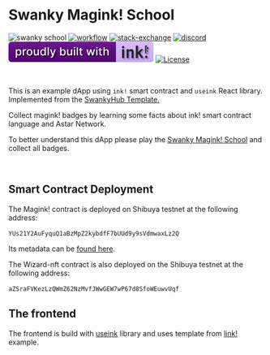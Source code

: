 # Swanky Magink! School <br/>

![swanky school](https://github.com/swanky-dapps/magink-dapp/assets/34627453/107adca8-3c94-4d5c-8bce-4a0d7c7d1f7f)
[![workflow][a1]][a2] [![stack-exchange][s1]][s2] [![discord][d1]][d2] [![built-with-ink][i1]][i2] [![License][ap1]][ap2]

[s1]: https://img.shields.io/badge/click-white.svg?logo=StackExchange&label=ink!%20Support%20on%20StackExchange&labelColor=white&color=blue
[s2]: https://substrate.stackexchange.com/questions/tagged/ink?tab=Votes
[a1]: https://github.com/swanky-dapps/nft/actions/workflows/test.yml/badge.svg
[a2]: https://github.com/swanky-dapps/nft/actions/workflows/test.yml
[d1]: https://img.shields.io/discord/722223075629727774?style=flat-square&label=discord
[d2]: https://discord.gg/Z3nC9U4
[i1]: /.images/ink.svg
[i2]: https://github.com/paritytech/ink
[ap1]: https://img.shields.io/badge/License-Apache%202.0-blue.svg
[ap2]: https://opensource.org/licenses/Apache-2.0

<br clear="both"/>

This is an example dApp using `ink!` smart contract and `useink` React library. Implemented from the [SwankyHub Template.](https://github.com/swankyhub/magink-dapp/tree/master)

Collect magink! badges by learning some facts about ink! smart contract language and Astar Network.

To better understand this dApp please play the [Swanky Magink! School](https://honour-d-dev.github.io/magink-dapp/) and collect all badges.

<br clear="both"/>

## Smart Contract Deployment

The Magink! contract is deployed on Shibuya testnet at the following address:

```
YUs21Y2AuFyquQ1aBzMpZ2kybdfF7bUUd9y9sVdmwaxLz2Q
```

Its metadata can be [found here](./frontend/src/metadata.json).

The Wizard-nft contract is also deployed on the Shibuya testnet at the following address:

```
aZSraFVKezLzQWmZ62NzMvfJWwGEW7wP67d8SfoWEuwvUqf
```

## The frontend

The frontend is build with [useink](https://github.com/paritytech/useink) library and uses template from [link!](https://use.ink/examples/dapps) example.
